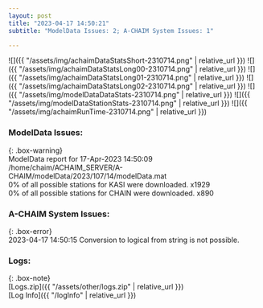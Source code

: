 ```yaml
---
layout: post
title: "2023-04-17 14:50:21"
subtitle: "ModelData Issues: 2; A-CHAIM System Issues: 1"

---
```


![]({{ "/assets/img/achaimDataStatsShort-2310714.png" | relative_url }})
![]({{ "/assets/img/achaimDataStatsLong00-2310714.png" | relative_url }})
![]({{ "/assets/img/achaimDataStatsLong01-2310714.png" | relative_url }})
![]({{ "/assets/img/achaimDataStatsLong02-2310714.png" | relative_url }})
![]({{ "/assets/img/modelDataDataStats-2310714.png" | relative_url }})
![]({{ "/assets/img/modelDataStationStats-2310714.png" | relative_url }})
![]({{ "/assets/img/achaimRunTime-2310714.png" | relative_url }})


### ModelData Issues:  
  
{: .box-warning}  
 ModelData report for 17-Apr-2023 14:50:09   
 /home/chaim/ACHAIM_SERVER/A-CHAIM/modelData/2023/107/14/modelData.mat   
 0% of all possible stations for KASI were downloaded. x1929   
 0% of all possible stations for CHAIN were downloaded. x890   
  
### A-CHAIM System Issues:  
  
{: .box-error}  
2023-04-17 14:50:15 Conversion to logical from string is not possible.  

### Logs:  
  
{: .box-note}  
[Logs.zip]({{ "/assets/other/logs.zip" | relative_url }})  
[Log Info]({{ "/logInfo" | relative_url }})  
